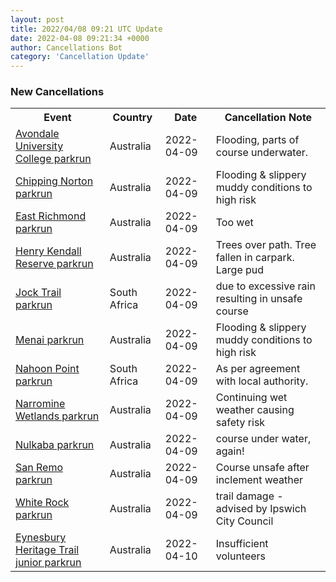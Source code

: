 ```yaml
---
layout: post
title: 2022/04/08 09:21 UTC Update
date: 2022-04-08 09:21:34 +0000
author: Cancellations Bot
category: 'Cancellation Update'
---
```


<h3>New Cancellations</h3>
<div class='hscrollable'>
<table style='width: 100%'>
    <tr>
        <th>Event</th>
        <th>Country</th>
        <th>Date</th>
        <th>Cancellation Note</th>
    </tr>
    <tr>
        <td><a href="https://www.parkrun.com.au/avondaleuniversitycollege">Avondale University College parkrun</a></td>
        <td>Australia</td>
        <td>2022-04-09</td>
        <td>Flooding, parts of course underwater.</td>
    </tr>
    <tr>
        <td><a href="https://www.parkrun.com.au/chippingnorton">Chipping Norton parkrun</a></td>
        <td>Australia</td>
        <td>2022-04-09</td>
        <td>Flooding & slippery muddy conditions to high risk</td>
    </tr>
    <tr>
        <td><a href="https://www.parkrun.com.au/eastrichmond">East Richmond parkrun</a></td>
        <td>Australia</td>
        <td>2022-04-09</td>
        <td>Too wet</td>
    </tr>
    <tr>
        <td><a href="https://www.parkrun.com.au/henrykendallreserve">Henry Kendall Reserve parkrun</a></td>
        <td>Australia</td>
        <td>2022-04-09</td>
        <td>Trees over path. Tree fallen in carpark. Large pud</td>
    </tr>
    <tr>
        <td><a href="https://www.parkrun.co.za/jocktrail">Jock Trail parkrun</a></td>
        <td>South Africa</td>
        <td>2022-04-09</td>
        <td>due to excessive rain resulting in unsafe course</td>
    </tr>
    <tr>
        <td><a href="https://www.parkrun.com.au/menai">Menai parkrun</a></td>
        <td>Australia</td>
        <td>2022-04-09</td>
        <td>Flooding & slippery muddy conditions to high risk</td>
    </tr>
    <tr>
        <td><a href="https://www.parkrun.co.za/nahoonpoint">Nahoon Point parkrun</a></td>
        <td>South Africa</td>
        <td>2022-04-09</td>
        <td>As per agreement with local authority.</td>
    </tr>
    <tr>
        <td><a href="https://www.parkrun.com.au/narrominewetlands">Narromine Wetlands parkrun</a></td>
        <td>Australia</td>
        <td>2022-04-09</td>
        <td>Continuing wet weather causing safety risk</td>
    </tr>
    <tr>
        <td><a href="https://www.parkrun.com.au/nulkaba">Nulkaba parkrun</a></td>
        <td>Australia</td>
        <td>2022-04-09</td>
        <td>course under water, again!</td>
    </tr>
    <tr>
        <td><a href="https://www.parkrun.com.au/sanremo">San Remo parkrun</a></td>
        <td>Australia</td>
        <td>2022-04-09</td>
        <td>Course unsafe after inclement weather</td>
    </tr>
    <tr>
        <td><a href="https://www.parkrun.com.au/whiterock">White Rock parkrun</a></td>
        <td>Australia</td>
        <td>2022-04-09</td>
        <td>trail damage - advised by Ipswich City Council</td>
    </tr>
    <tr>
        <td><a href="https://www.parkrun.com.au/eynesburyheritagetrail-juniors">Eynesbury Heritage Trail junior parkrun</a></td>
        <td>Australia</td>
        <td>2022-04-10</td>
        <td>Insufficient volunteers</td>
    </tr>
</table>
</div>
